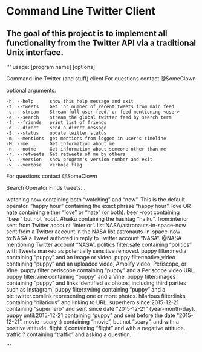 # Command Line Twitter Client #
## The goal of this project is to implement all functionality from the Twitter API via a traditional Unix interface. ##
'''
usage: [program name] [options]

Command line Twitter (and stuff) client
For questions contact @SomeClown

optional arguments:

	-h, --help      show this help message and exit
	-t, --tweets    Get 'n' number of recent tweets from main feed
	-s, --stream    Stream full user feed, or feed mentioning <user>
	-e, --search    stream the global twitter feed by search term
	-f, --friends   print list of friends
	-d, --direct	send a direct message
	-S, --status    update twitter status
	-m, --mentions  get mentions from logged in user's timeline
	-M, --me        Get information about me
	-n, --notme     Get information about someone other than me
	-r, --retweets  Get retweets of me by others
	-V, --version   show program's version number and exit
	-v, --verbose   verbose flag

For questions contact @SomeClown

Search Operator                         Finds tweets…

watching now                            containing both “watching” and “now”. This is the default operator.
“happy hour”                            containing the exact phrase “happy hour”.
love OR hate                            containing either “love” or “hate” (or both).
beer -root                              containing “beer” but not “root”.
#haiku                                  containing the hashtag “haiku”.
from:interior                           sent from Twitter account “interior”.
list:NASA/astronauts-in-space-now       sent from a Twitter account in the NASA list astronauts-in-space-now
to:NASA                                 a Tweet authored in reply to Twitter account “NASA”.
@NASA                                   mentioning Twitter account “NASA”.
politics filter:safe                    containing “politics” with Tweets marked as potentially sensitive removed.
puppy filter:media                      containing “puppy” and an image or video.
puppy filter:native_video               containing “puppy” and an uploaded video, Amplify video, Periscope, or Vine.
puppy filter:periscope                  containing “puppy” and a Periscope video URL.
puppy filter:vine                       containing “puppy” and a Vine.
puppy filter:images                     containing “puppy” and links identified as photos, including third parties such as Instagram.
puppy filter:twimg                      containing “puppy” and a pic.twitter.comlink representing one or more photos.
hilarious filter:links                  containing “hilarious” and linking to URL.
superhero since:2015-12-21              containing “superhero” and sent since date “2015-12-21” (year-month-day).
puppy until:2015-12-21                  containing “puppy” and sent before the date “2015-12-21”.
movie -scary :)                         containing “movie”, but not “scary”, and with a positive attitude.
flight :(                               containing “flight” and with a negative attitude.
traffic ?                               containing “traffic” and asking a question.

'''
